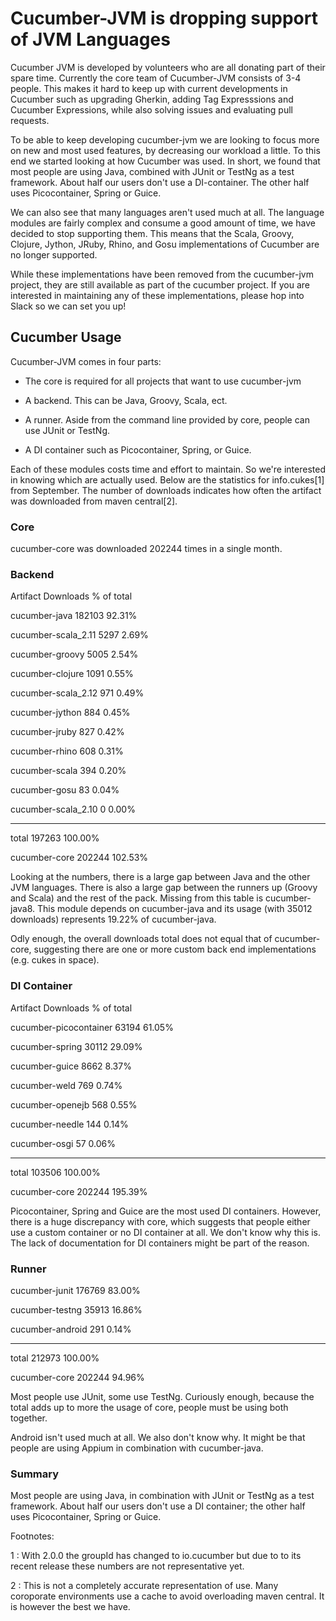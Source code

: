 # Cucumber-JVM is dropping support of JVM Languages #

Cucumber JVM is developed by volunteers who are all donating part of their spare time. Currently the core team of Cucumber-JVM consists of 3-4 people. 
This makes it hard to keep up with current developments in Cucumber such as upgrading Gherkin, adding Tag Expresssions and Cucumber Expressions, while also solving issues and evaluating pull requests.

To be able to keep developing cucumber-jvm we are looking to focus more on new and most used features, by decreasing our workload a little. 
To this end we started looking at how Cucumber was used. In short, we found that most people are using Java, combined with JUnit or TestNg as a test framework. 
About half our users don't use a DI-container. The other half uses Picocontainer, Spring or Guice. 

We can also see that many languages aren't used much at all. The language modules are fairly complex and consume a good amount of time, we have decided to stop supporting them. 
This means that the Scala, Groovy, Clojure, Jython, JRuby, Rhino, and Gosu implementations of Cucumber are no longer supported. 

While these implementations have been removed from the cucumber-jvm project, they are still available as part of the cucumber project. 
If you are interested in maintaining any of these implementations, please hop into Slack so we can set you up!

## Cucumber Usage  ##

Cucumber-JVM comes in four parts: 

 * The core is required for all projects that want to use cucumber-jvm

 * A backend. This can be Java, Groovy, Scala, ect.

 * A runner. Aside from the command line provided by core, people can use JUnit or TestNg. 

 * A DI container such as Picocontainer, Spring, or Guice.

Each of these modules costs time and effort to maintain. So we're interested in knowing which are actually used. Below are the statistics for info.cukes[1] from September. 
The number of downloads indicates how often the artifact was downloaded from maven central[2].

### Core ###

cucumber-core was downloaded 202244 times in a single month.

### Backend ###

Artifact                Downloads   % of total

cucumber-java           182103      92.31%          

cucumber-scala_2.11     5297        2.69%

cucumber-groovy         5005        2.54%

cucumber-clojure        1091        0.55%

cucumber-scala_2.12     971         0.49%

cucumber-jython         884         0.45%

cucumber-jruby          827         0.42%

cucumber-rhino          608         0.31%

cucumber-scala          394         0.20%

cucumber-gosu           83          0.04%

cucumber-scala_2.10     0           0.00%

------------------------------------------------

total                   197263      100.00%

cucumber-core           202244      102.53%

Looking at the numbers, there is a large gap between Java and the other JVM languages. There is also a large gap between the runners up (Groovy and Scala) and the rest of the pack. 
Missing from this table is cucumber-java8. This module depends on cucumber-java and its usage (with 35012 downloads) represents 19.22% of cucumber-java.

Odly enough, the overall downloads total does not equal that of cucumber-core, suggesting there are one or more custom back end implementations (e.g. cukes in space).

### DI Container ###

Artifact                Downloads   % of total

cucumber-picocontainer  63194       61.05%

cucumber-spring         30112       29.09%

cucumber-guice          8662        8.37%

cucumber-weld           769         0.74%

cucumber-openejb        568         0.55%

cucumber-needle         144         0.14%

cucumber-osgi           57          0.06%

------------------------------------------------

total                   103506      100.00%

cucumber-core           202244      195.39%

Picocontainer, Spring and Guice are the most used DI containers. However, there is a huge discrepancy with core, which suggests that people either use a custom container or no DI container at all. 
We don't know why this is. The lack of documentation for DI containers might be part of the reason.

### Runner ###

cucumber-junit          176769      83.00%

cucumber-testng         35913       16.86%

cucumber-android        291         0.14%

------------------------------------------------

total                   212973      100.00%

cucumber-core           202244      94.96%

Most people use JUnit, some use TestNg. Curiously enough, because the total adds up to more the usage of core, people must be using both together.

Android isn't used much at all. We also don't know why. It might be that people are using Appium in combination with cucumber-java.

### Summary ###

Most people are using Java, in combination with JUnit or TestNg as a test framework. About half our users don't use a DI container; the other half uses Picocontainer, Spring or Guice. 

Footnotes:

 1 : With 2.0.0 the groupId has changed to io.cucumber but due to to its recent release these numbers are not representative yet.

 2 : This is not a completely accurate representation of use. Many coroporate environments use a cache to avoid overloading maven central. It is however the best we have.
